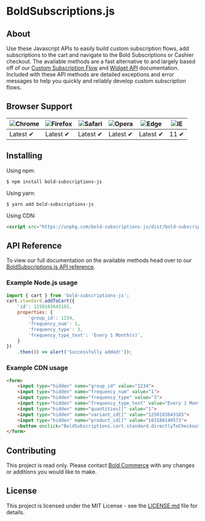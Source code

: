 # BoldSubscriptions.js

## About

Use these Javascript APIs to easily build custom subscription flows, add subscriptions to the cart and navigate to the Bold Subscriptions or Cashier checkout. The available methods are a fast alternative to and largely based off of our [Custom Subscription Flow](https://docs.boldapps.net/subscriptions/storefront#custom-subscription-flow) and [Widget API](https://docs.boldapps.net/subscriptions/storefront#widget-api) documentation. Included with these API methods are detailed exceptions and error messages to help you quickly and reliably develop custom subscription flows.

## Browser Support

![Chrome](https://raw.github.com/alrra/browser-logos/master/src/chrome/chrome_48x48.png) | ![Firefox](https://raw.github.com/alrra/browser-logos/master/src/firefox/firefox_48x48.png) | ![Safari](https://raw.github.com/alrra/browser-logos/master/src/safari/safari_48x48.png) | ![Opera](https://raw.github.com/alrra/browser-logos/master/src/opera/opera_48x48.png) | ![Edge](https://raw.github.com/alrra/browser-logos/master/src/edge/edge_48x48.png) | ![IE](https://raw.github.com/alrra/browser-logos/master/src/archive/internet-explorer_9-11/internet-explorer_9-11_48x48.png) |
--- | --- | --- | --- | --- | --- |
Latest ✔ | Latest ✔ | Latest ✔ | Latest ✔ | Latest ✔ | 11 ✔ |

## Installing

Using npm:

```shell
$ npm install bold-subscriptions-js
```

Using yarn:

```shell
$ yarn add bold-subscriptions-js
```

Using CDN:

```html
<script src="https://unpkg.com/bold-subscriptions-js/dist/bold-subscriptions-js.min.js"></script>
```

## API Reference

To view our full documentation on the available methods head over to our [BoldSubscriptions.js API reference](https://docs.boldapps.net/subscriptions/storefront#boldsubscriptions-js).

### Example Node.js usage

```javascript
import { cart } from 'bold-subscriptions-js';
cart.standard.addToCart({
	'id': 1250183643165,
	properties: {
		'group_id': 1234,
		'frequency_num': 1,
		'frequency_type': 3,
		'frequency_type_text': 'Every 1 Month(s)',
	}
})
	.then(() => alert('Successfully added!'));
```


### Example CDN usage

```html
<form>
	<input type="hidden" name="group_id" value="1234">
	<input type="hidden" name="frequency_num" value="1">
	<input type="hidden" name="frequency_type" value="3">
	<input type="hidden" name="frequency_type_text" value="Every 1 Month(s)">
	<input type="hidden" name="quantities[]" value="1">
	<input type="hidden" name="variant_id[]" value="1250183643165">
	<input type="hidden" name="product_id[]" value="103180140573">
	<button onclick="BoldSubscriptions.cart.standard.directlyToCheckout(event)">Checkout</button>
</form>
```

## Contributing

This project is read only. Please contact [Bold Commerce](https://boldcommerce.com/) with any changes or additions you would like to make.

## License

This project is licensed under the MIT License - see the [LICENSE.md](LICENSE.md) file for details.
